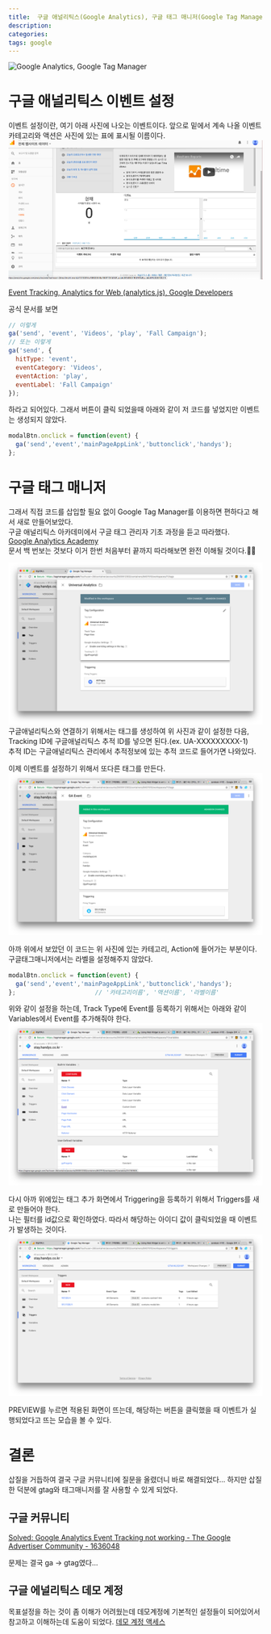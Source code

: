 ```yaml
---
title:  구글 애널리틱스(Google Analytics), 구글 태그 매니저(Google Tag Manager) 이벤트 설정
description: 
categories: 
tags: google
---
```


![Google Analytics, Google Tag Manager](http://sungjunlee.com/content/images/2019/04/ga-gtm.png)

# 구글 애널리틱스 이벤트 설정


이벤트 설정이란, 여기 아래 사진에 나오는 이벤트이다. 앞으로 밑에서 계속 나올 이벤트 카테고리와 액션은 사진에 있는 표에 표시될 이름이다.
![Google Analytics](/assets/images/analytics.png)

[Event Tracking, Analytics for Web (analytics.js), Google Developers](https://developers.google.com/analytics/devguides/collection/analyticsjs/events)  

공식 문서를 보면

```javascript
// 이렇게
ga('send', 'event', 'Videos', 'play', 'Fall Campaign');
// 또는 이렇게
ga('send', {
  hitType: 'event',
  eventCategory: 'Videos',
  eventAction: 'play',
  eventLabel: 'Fall Campaign'
});
```

하라고 되어있다. 그래서 버튼이 클릭 되었을때 아래와 같이 저 코드를 넣었지만 이벤트는 생성되지 않았다.

```javascript
modalBtn.onclick = function(event) {
  ga('send','event','mainPageAppLink','buttonclick','handys');
};
```

# 구글 태그 매니저


그래서 직접 코드를 삽입할 필요 없이 Google Tag Manager를 이용하면 편하다고 해서 새로 만들어보았다.  
구글 애널리틱스 아카데미에서 구글 태그 관리자 기초 과정을 듣고 따라했다.  
[Google Analytics Academy](https://analytics.google.com/analytics/academy/)  
문서 백 번보는 것보다 이거 한번 처음부터 끝까지 따라해보면 완전 이해될 것이다.👍🏼  


![Google Analytics](/assets/images/tag-manager1.png)
구글애널리틱스와 연결하기 위해서는 태그를 생성하여 위 사진과 같이 설정한 다음,  
Tracking ID에 구글애널리틱스 추적 ID를 넣으면 된다.(ex. UA-XXXXXXXXX-1)  
추적 ID는 구글애널리틱스 관리에서 추적정보에 있는 추적 코드로 들어가면 나와있다. 


이제 이벤트를 설정하기 위해서 또다른 태그를 만든다.  
![Google Analytics](/assets/images/tag-manager2.png)

아까 위에서 보았던 이 코드는 위 사진에 있는 카테고리, Action에 들어가는 부분이다.  
구글태그매니저에서는 라벨을 설정해주지 않았다.

```javascript
modalBtn.onclick = function(event) {
  ga('send','event','mainPageAppLink','buttonclick','handys');
};                      // '카테고리이름', '액션이름', '라벨이름'
```

위와 같이 설정을 하는데, Track Type에 Event를 등록하기 위해서는 아래와 같이 Variables에서 Event를 추가해줘야 한다.
![Google Analytics](/assets/images/tag-manager3.png)

다시 아까 위에있는 태그 추가 화면에서 Triggering을 등록하기 위해서 Triggers를 새로 만들어야 한다.  
나는 필터를 id값으로 확인하였다. 따라서 해당하는 아이디 값이 클릭되었을 때 이벤트가 발생하는 것이다.
![Google Analytics](/assets/images/tag-manager4.png)

PREVIEW를 누르면 적용된 화면이 뜨는데, 해당하는 버튼을 클릭했을 때 이벤트가 실행되었다고 뜨는 모습을 볼 수 있다. 

# 결론


삽질을 거듭하여 결국 구글 커뮤니티에 질문을 올렸더니 바로 해결되었다... 하지만 삽질한 덕분에 gtag와 태그매니저를 잘 사용할 수 있게 되었다.  

## 구글 커뮤니티


[Solved:  Google Analytics Event Tracking not working - The Google Advertiser Community - 1636048](https://www.en.advertisercommunity.com/t5/forums/v3_1/forumtopicpage/board-id/Code_Implementation/message-id/11851#M11849)

문제는 결국 ga -> gtag였다...

## 구글 에널리틱스 데모 계정


목표설정을 하는 것이 좀 이해가 어려웠는데 데모계정에 기본적인 설정들이 되어있어서 참고하고 이해하는데 도움이 되었다.
[데모 계정 액세스](https://analytics.google.com/analytics/web/?utm_source=demoaccount&utm_medium=demoaccount&utm_campaign=demoaccount#report/visitors-overview/a54516992w87479473p92320289/)
